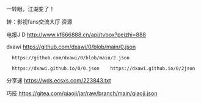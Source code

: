一转眼，江湖变了！

转：影视fans交流大厅  资源


电报J D  http://www.kf666888.cn/api/tvbox?peizhi=888

dxawi  https://github.com/dxawi/0/blob/main/0.json

      https://github.com/dxawi/0/blob/main/2.json
     
      https://dxawi.github.io/0/0.json    https://dxawi.github.io/0/2json

分享迷 https://wds.ecsxs.com/223843.txt

巧技  https://gitea.com/qiaoji/jar/raw/branch/main/qiaoji.json


